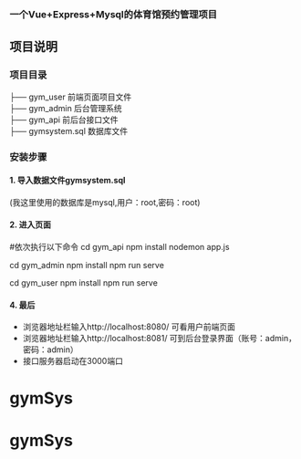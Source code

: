 ### 一个Vue+Express+Mysql的体育馆预约管理项目

## 项目说明 

### 项目目录     

├── gym_user 前端页面项目文件   
├── gym_admin 后台管理系统    
├── gym_api 前后台接口文件       
├── gymsystem.sql 数据库文件  

### 安装步骤

#### 1. 导入数据文件gymsystem.sql 
(我这里使用的数据库是mysql,用户：root,密码：root)

#### 2. 进入页面
#依次执行以下命令
cd gym_api
npm install
nodemon app.js

cd gym_admin
npm install
npm run serve

cd gym_user
npm install
npm run serve

#### 4. 最后

- 浏览器地址栏输入http://localhost:8080/ 可看用户前端页面
- 浏览器地址栏输入http://localhost:8081/ 可到后台登录界面（账号：admin，密码：admin） 
- 接口服务器启动在3000端口
# gymSys
# gymSys
